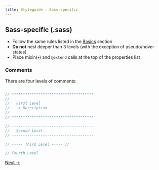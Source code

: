```yaml
---
title: Styleguide - Sass-specific
---
```


## Sass-specific (.sass)

- Follow the same rules listed in the [Basics](/styleguide/basics/) section
- **Do not** nest deeper than 3 levels (with the exception of pseudo/hover states)
- Place mixin(`+`) and `@extend` calls at the top of the properties list

### Comments

There are four levels of comments:

```sass

// *************************************
//
//   First Level
//   -> Description
//
// *************************************

// -------------------------------------
//   Second Level
// -------------------------------------

// ----- Third Level ----- //

// Fourth Level
```

<a class="btn btn--b" href="/styleguide/naming/">Next &rarr;</a>
